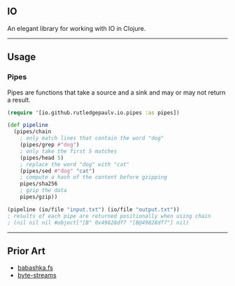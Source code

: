 ## IO

An elegant library for working with IO in Clojure.

---

## Usage

### Pipes

Pipes are functions that take a source and a sink and may or may not return a result.

```clojure
(require '[io.github.rutledgepaulv.io.pipes :as pipes])

(def pipeline
  (pipes/chain 
    ; only match lines that contain the word "dog"
    (pipes/grep #"dog") 
    ; only take the first 5 matches
    (pipes/head 5)
    ; replace the word "dog" with "cat"
    (pipes/sed #"dog" "cat")
    ; compute a hash of the content before gzipping
    pipes/sha256
    ; gzip the data
    pipes/gzip))

(pipeline (io/file "input.txt") (io/file "output.txt"))
; results of each pipe are returned positionally when using chain
; (nil nil nil #object["[B" 0x49828df7 "[B@49828df7"] nil)
```

---

## Prior Art

- [babashka.fs](https://github.com/babashka/fs)
- [byte-streams](https://github.com/clj-commons/byte-streams)
